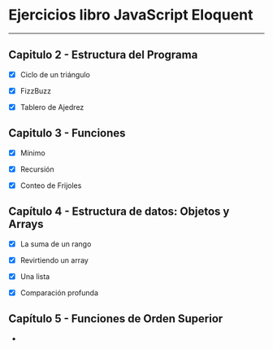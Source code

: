 # Ejercicios libro JavaScript Eloquent

---
## Capitulo 2 - Estructura del Programa

- [x] Ciclo de un triángulo
- [x] FizzBuzz
- [x] Tablero de Ajedrez


## Capitulo 3 - Funciones
- [x] Mínimo
- [x] Recursión
- [x] Conteo de Frijoles


## Capítulo 4 - Estructura de datos: Objetos y Arrays

- [x] La suma de un rango
- [x] Revirtiendo un array
- [x] Una lista
- [x] Comparación profunda


## Capítulo 5 - Funciones de Orden Superior
- 
